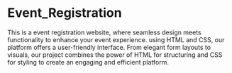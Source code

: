 # Event_Registration
This is a event registration website, where seamless design meets functionality to enhance your event experience. 
using HTML and CSS, our platform offers a user-friendly interface.
From elegant form layouts to visuals, our project combines the power of HTML for structuring and CSS for styling to create an engaging and efficient platform.
